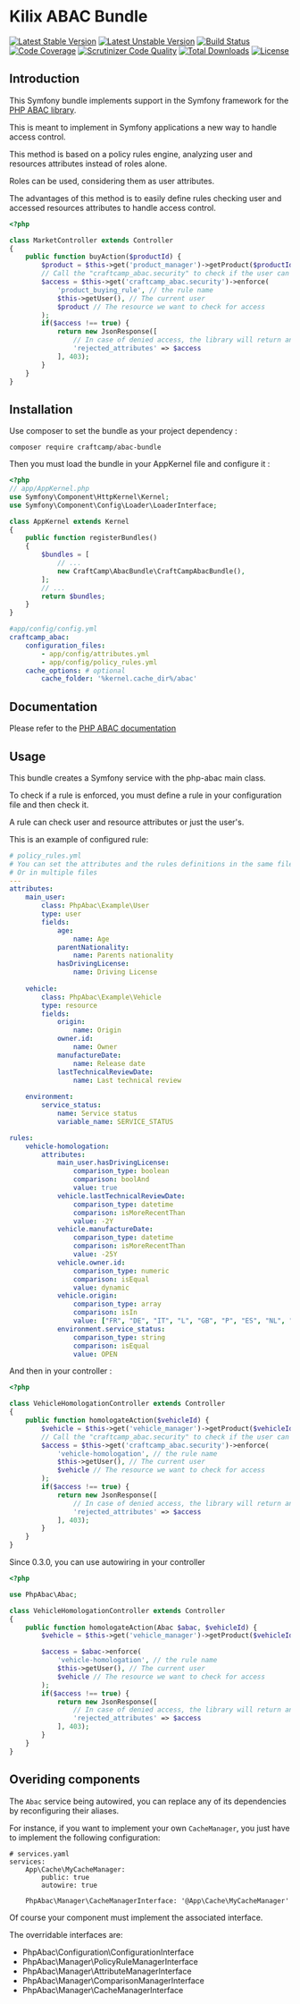 Kilix ABAC Bundle
=================

[![Latest Stable Version](https://poser.pugx.org/kilix/abac-bundle/v/stable)](https://packagist.org/packages/kilix/abac-bundle)
[![Latest Unstable Version](https://poser.pugx.org/kilix/abac-bundle/v/unstable)](https://packagist.org/packages/kilix/abac-bundle)
[![Build Status](https://travis-ci.org/Kilix/abac-bundle.svg?branch=master)](https://travis-ci.org/Kilix/abac-bundle)
[![Code Coverage](https://scrutinizer-ci.com/g/Kilix/abac-bundle/badges/coverage.png?b=master)](https://scrutinizer-ci.com/g/Kilix/abac-bundle/?branch=master)
[![Scrutinizer Code Quality](https://scrutinizer-ci.com/g/Kilix/abac-bundle/badges/quality-score.png?b=master)](https://scrutinizer-ci.com/g/Kilix/abac-bundle/?branch=master)
[![Total Downloads](https://poser.pugx.org/kilix/abac-bundle/downloads)](https://packagist.org/packages/kilix/abac-bundle)
[![License](https://poser.pugx.org/kilix/abac-bundle/license)](https://packagist.org/packages/kilix/abac-bundle)

Introduction
------------

This Symfony bundle implements support in the Symfony framework for the [PHP ABAC library](https://github.com/Kilix/abac-bundle).

This is meant to implement in Symfony applications a new way to handle access control.

This method is based on a policy rules engine, analyzing user and resources attributes instead of roles alone.

Roles can be used, considering them as user attributes.

The advantages of this method is to easily define rules checking user and accessed resources attributes to handle access control.

```php
<?php

class MarketController extends Controller
{
    public function buyAction($productId) {
        $product = $this->get('product_manager')->getProduct($productId);
        // Call the "craftcamp_abac.security" to check if the user can buy the given product
        $access = $this->get('craftcamp_abac.security')->enforce(
            'product_buying_rule', // the rule name
            $this->getUser(), // The current user
            $product // The resource we want to check for access
        );
        if($access !== true) {
            return new JsonResponse([
                // In case of denied access, the library will return an array of the unmatched attributes slugs
                'rejected_attributes' => $access
            ], 403);
        }
    }
}
```

Installation
------------

Use composer to set the bundle as your project dependency :

```
composer require craftcamp/abac-bundle
```

Then you must load the bundle in your AppKernel file and configure it :

```php
<?php
// app/AppKernel.php
use Symfony\Component\HttpKernel\Kernel;
use Symfony\Component\Config\Loader\LoaderInterface;

class AppKernel extends Kernel
{
    public function registerBundles()
    {
        $bundles = [
            // ...
            new CraftCamp\AbacBundle\CraftCampAbacBundle(),
        ];
        // ...
        return $bundles;
    }
}
```

```yaml
#app/config/config.yml
craftcamp_abac:
    configuration_files:
        - app/config/attributes.yml
        - app/config/policy_rules.yml
    cache_options: # optional
        cache_folder: '%kernel.cache_dir%/abac'
```

Documentation
-------------

Please refer to the [PHP ABAC documentation](https://github.com/CraftCamp/php-abac)

Usage
-----

This bundle creates a Symfony service with the php-abac main class.

To check if a rule is enforced, you must define a rule in your configuration file and then check it.

A rule can check user and resource attributes or just the user's.

This is an example of configured rule:

```yaml
# policy_rules.yml
# You can set the attributes and the rules definitions in the same file if you want
# Or in multiple files
---
attributes:
    main_user:
        class: PhpAbac\Example\User
        type: user
        fields:
            age:
                name: Age
            parentNationality:
                name: Parents nationality
            hasDrivingLicense:
                name: Driving License
            
    vehicle:
        class: PhpAbac\Example\Vehicle
        type: resource
        fields:
            origin:
                name: Origin
            owner.id:
                name: Owner
            manufactureDate:
                name: Release date
            lastTechnicalReviewDate:
                name: Last technical review
        
    environment:
        service_status:
            name: Service status
            variable_name: SERVICE_STATUS

rules:
    vehicle-homologation:
        attributes:
            main_user.hasDrivingLicense:
                comparison_type: boolean
                comparison: boolAnd
                value: true
            vehicle.lastTechnicalReviewDate:
                comparison_type: datetime
                comparison: isMoreRecentThan
                value: -2Y
            vehicle.manufactureDate:
                comparison_type: datetime
                comparison: isMoreRecentThan
                value: -25Y
            vehicle.owner.id:
                comparison_type: numeric
                comparison: isEqual
                value: dynamic
            vehicle.origin:
                comparison_type: array
                comparison: isIn
                value: ["FR", "DE", "IT", "L", "GB", "P", "ES", "NL", "B"]
            environment.service_status:
                comparison_type: string
                comparison: isEqual
                value: OPEN

```

And then in your controller :

```php
<?php

class VehicleHomologationController extends Controller
{
    public function homologateAction($vehicleId) {
        $vehicle = $this->get('vehicle_manager')->getProduct($vehicleId);
        // Call the "craftcamp_abac.security" to check if the user can homologate the given vehicle
        $access = $this->get('craftcamp_abac.security')->enforce(
            'vehicle-homologation', // the rule name
            $this->getUser(), // The current user
            $vehicle // The resource we want to check for access
        );
        if($access !== true) {
            return new JsonResponse([
                // In case of denied access, the library will return an array of the unmatched attributes slugs
                'rejected_attributes' => $access
            ], 403);
        }
    }
}
```

Since 0.3.0, you can use autowiring in your controller

```php
<?php

use PhpAbac\Abac;

class VehicleHomologationController extends Controller
{
    public function homologateAction(Abac $abac, $vehicleId) {
        $vehicle = $this->get('vehicle_manager')->getProduct($vehicleId);

        $access = $abac->enforce(
            'vehicle-homologation', // the rule name
            $this->getUser(), // The current user
            $vehicle // The resource we want to check for access
        );
        if($access !== true) {
            return new JsonResponse([
                // In case of denied access, the library will return an array of the unmatched attributes slugs
                'rejected_attributes' => $access
            ], 403);
        }
    }
}
```

Overiding components
--------------------

The ``Abac`` service being autowired, you can replace any of its dependencies by reconfiguring their aliases.

For instance, if you want to implement your own ``CacheManager``, you just have to implement the following configuration:

```
# services.yaml
services:
    App\Cache\MyCacheManager:
        public: true
        autowire: true

    PhpAbac\Manager\CacheManagerInterface: '@App\Cache\MyCacheManager'
```

Of course your component must implement the associated interface.

The overridable interfaces are:

* PhpAbac\Configuration\ConfigurationInterface
* PhpAbac\Manager\PolicyRuleManagerInterface
* PhpAbac\Manager\AttributeManagerInterface
* PhpAbac\Manager\ComparisonManagerInterface
* PhpAbac\Manager\CacheManagerInterface